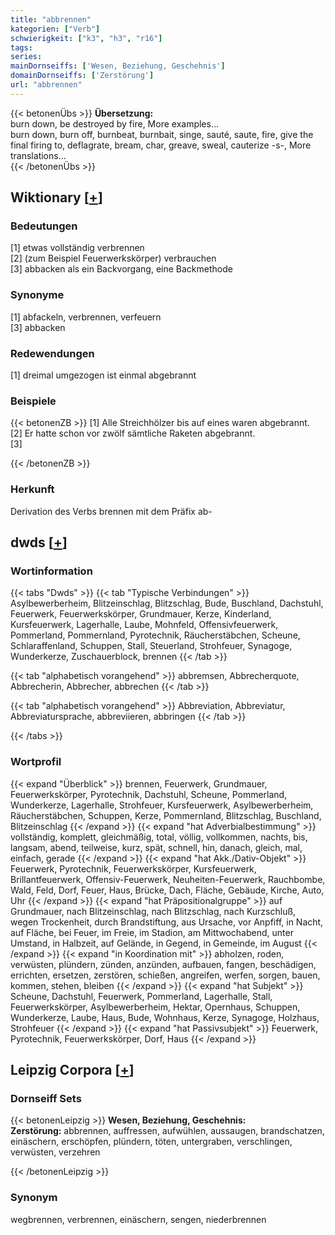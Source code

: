 ```yaml
---
title: "abbrennen"
kategorien: ["Verb"]
schwierigkeit: ["k3", "h3", "r16"]
tags:
series:
mainDornseiffs: ['Wesen, Beziehung, Geschehnis']
domainDornseiffs: ['Zerstörung']
url: "abbrennen"
---
```


{{< betonenÜbs >}}
**Übersetzung:**  
burn down, be destroyed by fire, More examples...  
burn down, burn off, burnbeat, burnbait, singe, sauté, saute, fire, give the final firing to, deflagrate, bream, char, greave, sweal, cauterize -s-, More translations...  
{{< /betonenÜbs >}}

## Wiktionary [[+](https://de.wiktionary.org/wiki/abbrennen)]

### Bedeutungen
[1] etwas vollständig verbrennen  
[2] (zum Beispiel Feuerwerkskörper) verbrauchen  
[3] abbacken als ein Backvorgang, eine Backmethode  

### Synonyme
[1] abfackeln, verbrennen, verfeuern  
[3] abbacken  

### Redewendungen
[1] dreimal umgezogen ist einmal abgebrannt  

### Beispiele
{{< betonenZB >}}
[1] Alle Streichhölzer bis auf eines waren abgebrannt.  
[2] Er hatte schon vor zwölf sämtliche Raketen abgebrannt.  
[3]  

{{< /betonenZB >}}
### Herkunft
Derivation des Verbs brennen mit dem Präfix ab-  



## dwds [[+](https://www.dwds.de/wb/abbrennen)]

### Wortinformation
{{< tabs "Dwds" >}}
{{< tab "Typische Verbindungen" >}}
Asylbewerberheim, Blitzeinschlag, Blitzschlag, Bude, Buschland, Dachstuhl, Feuerwerk, Feuerwerkskörper, Grundmauer, Kerze, Kinderland, Kursfeuerwerk, Lagerhalle, Laube, Mohnfeld, Offensivfeuerwerk, Pommerland, Pommernland, Pyrotechnik, Räucherstäbchen, Scheune, Schlaraffenland, Schuppen, Stall, Steuerland, Strohfeuer, Synagoge, Wunderkerze, Zuschauerblock, brennen
{{< /tab >}}

{{< tab "alphabetisch vorangehend" >}}
abbremsen, Abbrecherquote, Abbrecherin, Abbrecher, abbrechen
{{< /tab >}}

{{< tab "alphabetisch vorangehend" >}}
Abbreviation, Abbreviatur, Abbreviatursprache, abbreviieren, abbringen
{{< /tab >}}

{{< /tabs >}}

### Wortprofil
{{< expand "Überblick" >}} brennen, Feuerwerk, Grundmauer, Feuerwerkskörper, Pyrotechnik, Dachstuhl, Scheune, Pommerland, Wunderkerze, Lagerhalle, Strohfeuer, Kursfeuerwerk, Asylbewerberheim, Räucherstäbchen, Schuppen, Kerze, Pommernland, Blitzschlag, Buschland, Blitzeinschlag {{< /expand >}}
{{< expand "hat Adverbialbestimmung" >}} vollständig, komplett, gleichmäßig, total, völlig, vollkommen, nachts, bis, langsam, abend, teilweise, kurz, spät, schnell, hin, danach, gleich, mal, einfach, gerade {{< /expand >}}
{{< expand "hat Akk./Dativ-Objekt" >}} Feuerwerk, Pyrotechnik, Feuerwerkskörper, Kursfeuerwerk, Brillantfeuerwerk, Offensiv-Feuerwerk, Neuheiten-Feuerwerk, Rauchbombe, Wald, Feld, Dorf, Feuer, Haus, Brücke, Dach, Fläche, Gebäude, Kirche, Auto, Uhr {{< /expand >}}
{{< expand "hat Präpositionalgruppe" >}} auf Grundmauer, nach Blitzeinschlag, nach Blitzschlag, nach Kurzschluß, wegen Trockenheit, durch Brandstiftung, aus Ursache, vor Anpfiff, in Nacht, auf Fläche, bei Feuer, im Freie, im Stadion, am Mittwochabend, unter Umstand, in Halbzeit, auf Gelände, in Gegend, in Gemeinde, im August {{< /expand >}}
{{< expand "in Koordination mit" >}} abholzen, roden, verwüsten, plündern, zünden, anzünden, aufbauen, fangen, beschädigen, errichten, ersetzen, zerstören, schießen, angreifen, werfen, sorgen, bauen, kommen, stehen, bleiben {{< /expand >}}
{{< expand "hat Subjekt" >}} Scheune, Dachstuhl, Feuerwerk, Pommerland, Lagerhalle, Stall, Feuerwerkskörper, Asylbewerberheim, Hektar, Opernhaus, Schuppen, Wunderkerze, Laube, Haus, Bude, Wohnhaus, Kerze, Synagoge, Holzhaus, Strohfeuer {{< /expand >}}
{{< expand "hat Passivsubjekt" >}} Feuerwerk, Pyrotechnik, Feuerwerkskörper, Dorf, Haus {{< /expand >}}

## Leipzig Corpora [[+](https://corpora.uni-leipzig.de/en/res?word=abbrennen&corpusId=deu_newscrawl-public_2018)]

### Dornseiff Sets
{{< betonenLeipzig >}}
**Wesen, Beziehung, Geschehnis:**  
**Zerstörung:** abbrennen, auffressen, aufwühlen, aussaugen, brandschatzen, einäschern, erschöpfen, plündern, töten, untergraben, verschlingen, verwüsten, verzehren  

{{< /betonenLeipzig >}}

### Synonym
wegbrennen, verbrennen, einäschern, sengen, niederbrennen

